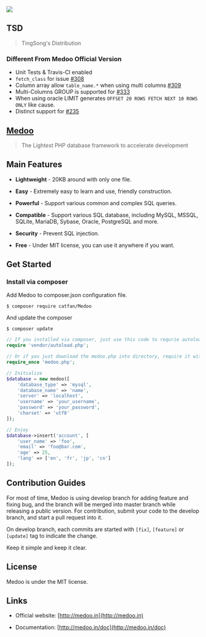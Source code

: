 ![](https://raw.githubusercontent.com/catfan/Medoo/develop/src/medoo-logo.png)

## TSD

> TingSong's Distribution

### Different From Medoo Official Version

* Unit Tests & Travis-CI enabled
* `fetch_class` for issue [#308](https://github.com/catfan/Medoo/issues/308)
* Column array allow `table_name.*` when using multi columns [#309](https://github.com/catfan/Medoo/issues/309)
* Multi-Columns GROUP is supported for [#333](https://github.com/catfan/Medoo/issues/333)
* When using oracle LIMIT generates `OFFSET 20 ROWS FETCH NEXT 10 ROWS ONLY` like cause.
* Distinct support for [#235](https://github.com/catfan/Medoo/issues/235)

## [Medoo](http://medoo.in)

> The Lightest PHP database framework to accelerate development

## Main Features

* **Lightweight** - 20KB around with only one file.

* **Easy** - Extremely easy to learn and use, friendly construction.

* **Powerful** - Support various common and complex SQL queries.

* **Compatible** - Support various SQL database, including MySQL, MSSQL, SQLite, MariaDB, Sybase, Oracle, PostgreSQL and more.

* **Security** - Prevent SQL injection.

* **Free** - Under MIT license, you can use it anywhere if you want.

## Get Started

### Install via composer

Add Medoo to composer.json configuration file.
```
$ composer require catfan/Medoo
```

And update the composer
```
$ composer update
```

```php
// If you installed via composer, just use this code to requrie autoloader on the top of your projects.
require 'vendor/autoload.php';

// Or if you just download the medoo.php into directory, require it with the correct path.
require_once 'medoo.php';

// Initialize
$database = new medoo([
    'database_type' => 'mysql',
    'database_name' => 'name',
    'server' => 'localhost',
    'username' => 'your_username',
    'password' => 'your_password',
    'charset' => 'utf8'
]);

// Enjoy
$database->insert('account', [
    'user_name' => 'foo',
    'email' => 'foo@bar.com',
    'age' => 25,
    'lang' => ['en', 'fr', 'jp', 'cn']
]);
```

## Contribution Guides

For most of time, Medoo is using develop branch for adding feature and fixing bug, and the branch will be merged into master branch while releasing a public version. For contribution, submit your code to the develop branch, and start a pull request into it.

On develop branch, each commits are started with `[fix]`, `[feature]` or `[update]` tag to indicate the change.

Keep it simple and keep it clear.

## License

Medoo is under the MIT license.

## Links

* Official website: [http://medoo.in](http://medoo.in)

* Documentation: [http://medoo.in/doc](http://medoo.in/doc)

